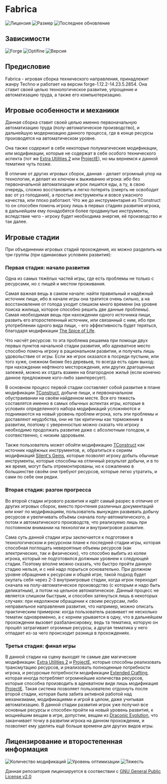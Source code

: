 # Fabrica
![Лицензия](https://img.shields.io/github/license/Avandelta/Fabrica?label=%D0%9B%D0%B8%D1%86%D0%B5%D0%BD%D0%B7%D0%B8%D1%8F&style=flat-square)
![Размер](https://img.shields.io/github/repo-size/Avandelta/Fabrica?label=%D0%A0%D0%B0%D0%B7%D0%BC%D0%B5%D1%80&style=flat-square)
![Последнее обновление](https://img.shields.io/github/last-commit/Avandelta/Fabrica?label=%D0%9F%D0%BE%D1%81%D0%BB%D0%B5%D0%B4%D0%BD%D0%B5%D0%B5%20%D0%BE%D0%B1%D0%BD%D0%BE%D0%B2%D0%BB%D0%B5%D0%BD%D0%B8%D0%B5&style=flat-square)

## Зависимости

![Forge](https://img.shields.io/badge/forge-14.23.5.2854-brightgreen?style=flat-square)
![Optifine](https://img.shields.io/badge/Optifine-OptiFine%201.12.2%20HD%20U%20F6%20pre1-brightgreen?style=flat-square)
![Версия](https://img.shields.io/badge/Версия-1.0.4.4a-green?style=flat-square)

## Предисловие

Fabrica - игровая сборка технического направления, принадлежит жанру Techno и работает на версии forge-1.12.2-14.23.5.2854. Она ставит своей целью технологическое развитие, упрощение и автоматизацию труда, а также его компьютеризацию.

## Игровые особенности и механики

Данная сборка ставит своей целью именно первоначальную автоматизацию труда (полу-автоматическое производство), и дальнейшую модернизацию данного процесса, где в конце ресурсы производятся на автоматическом уровне. 

Она также содержит в себе некоторые полумагические модификации, или модификации, которые не содержат в себе особого технического аспекта (тот же [Extra Utilities 2](https://www.curseforge.com/minecraft/mc-mods/extra-utilities) или [ProjectE](https://www.curseforge.com/minecraft/mc-mods/projecte)), но мы вернемся к данной тематике чуть позже.

В отличие от других игровых сборок, данная - делает огромный упор на технологии, и делает их ключом к выживанию игрока: ибо без первоначальной автоматизации игрок лишится еды, а ту, в свою очередь, сложно восстановить и легко потерять (смерть не освободит вас от уз голодания), а простые инструменты и вовсе ужасного качества, или плохо работают. Что же до инструментария из TConstruct то он способен помочь игроку лишь в первых стадиях развития игрока, в дальнейшем ему понадобятся более продвинутые инструменты, вследствие чего - игроку будет необходима энергия, её производство и так далее.

## Игровые стадии

При объединении игровых стадий прохождения, их можно разделить на три группы (при одинаковых условиях развития):

### Первая стадия: начало развития

Одна из самых тяжёлых частей игры, где есть проблемы не только с ресурсами, но с пищей и местом проживания. 

Самая важная вещь в самом начале: найти правильный и надёжный источник пищи, ибо в начале игры она тратится очень сильно, а на восстановление от голода уходит слишком много времени (на уровне поиска жилища, которое способно решить две данные проблемы). Самая необходимая вещь при нахождении одного источника пищи, развить его второстепенный источник, или связанный с ним, ибо при употреблении одного вида пищи, - его эффективность будет теряться, благодаря модификации [The Spice of Life](https://www.curseforge.com/minecraft/mc-mods/the-spice-of-life).

Что насчёт ресурсов: то эта проблема решаема при помощи двух первых пунктов начальной стадии развития, ибо адекватное место способно помочь игроку в рациональном развитии, и получать лишь удовольствие от игры. Если же игрок оказался в посреди пустыни, или того хуже, снежном биоме без деревьев, то всегда есть один выход: при нахождении нефтяного месторождения, или других драгоценных залежей, можно их отдать взамен на благородное жильё (если конечно данное предложение кого-либо заинтересует).

В основном процесс первой стадии составляет собой развитие в плане модификации [TConstruct](https://www.curseforge.com/minecraft/mc-mods/tinkers-construct), добыче пищи, и первоначальном обустраивании на своём найденном месте. Вся его тяжесть составлятся именно в самых обычных аспектах игры, которые в условиях определенного набора модификаций усложняются и поднимаются на новый уровень проблем игрока, хоть эти проблемы и доставляют неудобства, они не так критичны как торможение в развитии, поэтому с уверенностью можно сказать что игроку необходимо продолжать развитие даже с абсолютным голодом, и соотвественно, с низким здоровьем.

Также пользователь может обойти модификацию [TConstruct](https://www.curseforge.com/minecraft/mc-mods/tinkers-construct) как источник надёжных инструментов, и, обратиться к сериям модификаций [Silent's Gems](https://www.curseforge.com/minecraft/mc-mods/silents-gems), которые позволят игроку добыть обычные инструменты, которые способны на отличный результат добычи, и в то же время, могут быть отремонтированы, но к сожалению в большинстве своём они требуют ресурсов, которые легко утратить, и сами по себе они редки.

### Вторая стадия: разгон прогресса

Во второй стадии игрового развития и идёт самый разрес в отличие от других игровых сборок, вместо прочтения различных документаций или книг по модификациям, пользователь вынужден развивать добычу ресурсов и увеличивать объёмы сначала полу-автоматического, а потом и автоматического производств, что реализуемо лишь при постоянном внимании на технологии и внутриигровое развитие. 

Сама суть данной стадии игры заключается к подготовке в технологическом и ресурсном плане к последней стадии игры, которая способная поглощать невероятные объемы ресурсов (как электрических, так и физических), что способно выбить из колеи игрока, который не подготовился должным уровнем к следующей стадии. Поэтому вполне можно сказать, что быстро пройти данную стадию нельзя, и с ней надо порыться основательно. При должном уровне обращения к ресурсам и общей игре, такой подход будет окупать себя через 2-3 внутриигровые стадии, когда игрок переходит сначала на полу-автоматическое производство (с которым и надо быть деликатным), а потом на цельное автоматическое. Данный процесс не является слишком быстрым, и способен затянуться лишь в некоторых случаях: при недолжном обращении к своим ресурсам, либо неправильное направления развития, что например, можно описать практическим примером: когда пользователь развивает не несколько тематик одновременно, а с корнем урывается в одну, что в дальнейшем прохождении вызовет разбалансировку, ведь та тематика, которую он прошёл затрагивает огромные ресурсы, а другая тематика у него отпадает из-за чего происходит разница в прохождениях.

### Третья стадия: финал игры

В данной стадии на сцену выходят те самые две магические модификации: [Extra Utilities 2](https://www.curseforge.com/minecraft/mc-mods/extra-utilities) и [ProjectE](https://www.curseforge.com/minecraft/mc-mods/projecte), которые способны реализовать трансмутацию ресурсов, и реализовать полноценные потребности игрока, и ресурсные потребности модификации [Extended Crafting](https://www.curseforge.com/minecraft/mc-mods/extended-crafting), которая иногда потребляет огромнейшие количества ресурсов, которые способна производить в адекватном виде лишь модификация [ProjectE](https://www.curseforge.com/minecraft/mc-mods/projecte). Такая система позволяет пользователю отдохнуть после второй стадии, которая была забита активной работой над механизмами, модификациями и игрой в целом, даже учитывая автоматизацию. В данной стадии развития игрок уже получил все основные ресурсы и способен пройти на новый уровень развития, к мощнейшим вещам в игре, допустим, вещам из [Draconic Evolution](https://www.curseforge.com/minecraft/mc-mods/draconic-evolution), что заканчивает точку в развитии игрока на данном прохождении, и позволяет ему уделять ещё больше времени для других видов игры.

## Лицензирование и второстепенная информация

![Количество модификаций](https://img.shields.io/badge/%D0%9A%D0%BE%D0%BB%D0%B8%D1%87%D0%B5%D1%81%D1%82%D0%B2%D0%BE%20%D0%BC%D0%BE%D0%B4%D0%B8%D1%84%D0%B8%D0%BA%D0%B0%D1%86%D0%B8%D0%B9-163%20\(183\)-green?style=flat-square)
![Уровень оптимизации](https://img.shields.io/badge/%D0%9E%D0%BF%D1%82%D0%B8%D0%BC%D0%B8%D0%B7%D0%B0%D1%86%D0%B8%D1%8F-A-green?style=flat-square)
![Тяжесть](https://img.shields.io/badge/%D0%A2%D1%8F%D0%B6%D0%B5%D1%81%D1%82%D1%8C-61%25-green?style=flat-square)

Данная репозитория лицензируется в соотвествии с [GNU General Public License v2.0](https://github.com/Avandelta/Fabrica/blob/master/LICENSE)
